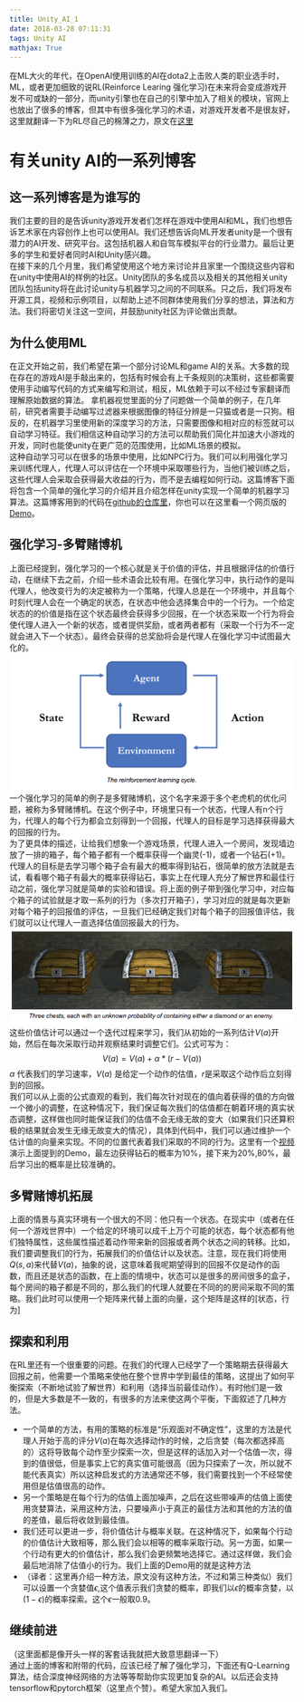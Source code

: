 ```yaml
---
title: Unity_AI_1
date: 2018-03-28 07:11:31
tags: Unity AI
mathjax: True
---
```

在ML大火的年代，在OpenAI使用训练的AI在dota2上击败人类的职业选手时，ML，或者更加细致的说RL(Reinforce Learing 强化学习)在未来将会变成游戏开发不可或缺的一部分，而unity引擎也在自己的引擎中加入了相关的模块，官网上也放出了很多的博客，但其中有很多强化学习的术语，对游戏开发者不是很友好，这里就翻译一下为RL尽自己的棉薄之力，原文在[这里](https://blogs.unity3d.com/cn/2017/06/26/unity-ai-themed-blog-entries/)
# 有关unity AI的一系列博客
## 这一系列博客是为谁写的
我们主要的目的是告诉unity游戏开发者们怎样在游戏中使用AI和ML，我们也想告诉艺术家在内容创作上也可以使用AI。我们还想告诉向ML开发者unity是一个很有潜力的AI开发、研究平台。这包括机器人和自驾车模拟平台的行业潜力。最后让更多的学生和爱好者同时AI和Unity感兴趣。  
在接下来的几个月里，我们希望使用这个地方来讨论并且家里一个围绕这些内容和在unity中使用AI的样例的社区。Unity团队的多名成员以及相关的其他相关unity团队包括unity将在此讨论unity与机器学习之间的不同联系。只之后，我们将发布开源工具，视频和示例项目，以帮助上述不同群体使用我们分享的想法，算法和方法。我们将密切关注这一空间，并鼓励unity社区为评论做出贡献。
## 为什么使用ML
在正文开始之前，我们希望在第一个部分讨论ML和game AI的关系。大多数的现在存在的游戏AI是手敲出来的，包括有时候会有上千条规则的决策树，这些都需要使用手动编写代码的方式来编写和测试，相反，ML依赖于可以不经过专家翻译而理解原始数据的算法。
拿机器视觉里面的分了问题做一个简单的例子，在几年前，研究者需要手动编写过滤器来根据图像的特征分辨是一只猫或者是一只狗。相反的，在机器学习里使用新的深度学习的方法，只需要图像和相对应的标签就可以自动学习特征。我们相信这种自动学习的方法可以帮助我们简化并加速大小游戏的开发，同时也能使unity在更广范的范围使用，比如ML场景的模拟。  
这种自动学习可以在很多的场景中使用，比如NPC行为。我们可以利用强化学习来训练代理人，代理人可以评估在一个环境中采取哪些行为，当他们被训练之后，这些代理人会采取会获得最大收益的行为，而不是去编程如何行动。这篇博客下面将包含一个简单的强化学习的介绍并且介绍怎样在unity实现一个简单的机器学习算法。这篇博客用到的代码在[github的仓库里](https://github.com/Unity-Technologies/BanditDungeon)，你也可以在这里看一个网页版的[Demo](http://awjuliani.github.io/Bandit/)。
## 强化学习-多臂赌博机
上面已经提到，强化学习的一个核心就是关于价值的评估，并且根据评估的价值行动，在继续下去之前，介绍一些术语会比较有用。在强化学习中，执行动作的是叫代理人，他改变行为的决定被称为一个策略，代理人总是在一个环境中，并且每个时刻代理人会在一个确定的状态，在状态中他会选择集合中的一个行为。一个给定状态的的价值是指在这个状态最终会获得多少回报，在一个状态采取一个行为将会使代理人进入一个新的状态，或者提供奖励，或者两者都有（采取一个行为不一定就会进入下一个状态）。最终会获得的总奖励将会是代理人在强化学习中试图最大化的。
![图片1](Unity-AI-1/1.png)  
一个强化学习的简单的例子是多臂赌博机，这个名字来源于多个老虎机的优化问题，被称为多臂赌博机。在这个例子中，环境里只有一个状态，代理人有n个行为，代理人的每个行为都会立刻得到一个回报，代理人的目标是学习选择获得最大的回报的行为。  
为了更具体的描述，让给我们想象一个游戏场景，代理人进入一个房间，发现墙边放了一排的箱子，每个箱子都有一个概率获得一个幽灵(-1)，或者一个钻石(+1)。  
代理人的目标是去学习哪个箱子会有最大的概率得到钻石，很简单的放方法就是去试，看看哪个箱子有最大的概率获得钻石，事实上在代理人充分了解世界和最佳行动之前，强化学习就是简单的实验和错误。将上面的例子带到强化学习中，对应每个箱子的试验就是才取一系列的行为（多次打开箱子），学习对应的就是每次更新对每个箱子的回报值的评估，一旦我们已经确定我们对每个箱子的回报值评估，我们就可以让代理人一直选择估值回报最大的行为。  
![图片2](Unity-AI-1/2.png)  
这些价值估计可以通过一个迭代过程来学习，我们从初始的一系列估计$V(a)$开始，然后在每次采取行动并观察结果时调整它们。公式可写为：  
$$V(a) = V(a) + \alpha * (r - V(a))$$
$\alpha$ 代表我们的学习速率，$V(a)$ 是给定一个动作的估值，$r$是采取这个动作后立刻得到的回报。  
我们可以从上面的公式直观的看到，我们每次针对现在的值向着获得的值的方向做一个微小的调整，在这种情况下，我们保证每次我们的估值都在朝着环境的真实状态调整，这样做也同时能保证我们的估值不会无缘无故的变大（如果我们只还算积极的结果就会发生无缘无故变大的情况），具体到代码中，我们可以通过维护一个估计值的向量来实现。不同的位置代表着我们采取的不同的行为。这里有一个[视频](https://www.youtube.com/watch?v=SmZ5DB0zon4)演示上面提到的Demo，最左边获得钻石的概率为10%，接下来为20%,80%，最后学习出的概率是比较准确的。  
## 多臂赌博机拓展
上面的情景与真实环境有一个很大的不同：他只有一个状态。在现实中（或者在任何一个游戏世界中）一个给定的环境可以成千上万个可能的状态，每个状态都有他们独特属性，这些属性描述着动作带来新的回报或者两个状态之间的转移。比如，我们要调整我们的行为，拓展我们的价值估计以及状态。注意，现在我们将使用$Q(s,a)$来代替$V(a)$，抽象的说，这意味着我呢期望得到的回报不仅是动作的函数，而且还是状态的函数，在上面的情境中，状态可以是很多的房间很多的盒子，每个房间的箱子都是不同的，那么我们的代理人就要在不同的的房间采取不同的策略。我们此时可以使用一个矩阵来代替上面的向量，这个矩阵是这样的[状态，行为]
## 探索和利用
在RL里还有一个很重要的问题。在我们的代理人已经学了一个策略期去获得最大回报之前，他需要一个策略来使他在整个世界中学到最佳的策略，这提出了如何平衡探索（不断地试验了解世界）和利用（选择当前最佳动作）。有时他们是一致的，但是大多数是不一致的，有很多的方法来使这两个平衡，下面叙述了几种方法。  
- 一个简单的方法，有用的策略的标准是“乐观面对不确定性”，这里的方法是代理人开始于高的评分$V(a)$在每次选择动作的时候，之后贪婪（每次都选择高的）这将导致每个动作至少探索一次，但是这样的话加入对一个估值一次，得到的值很低，但是事实上它的真实值可能很高（因为只探索了一次，所以就不能代表真实）所以这种启发式的方法通常还不够，我们需要找到一个不经常使用但是估值很高的动作。
- 另一个策略是在每个行为的估值上面加噪声，之后在这些带噪声的估值上面使用贪婪算法，采用这种方法，只要噪声小于真正的最佳方法和其他的方法的值的差值，最后将收敛到最佳值。
- 我们还可以更进一步，将价值估计与概率关联。在这种情况下，如果每个行动的价值估计大致相等，那么我们会以相等的概率采取行动。另一方面，如果一个行动有更大的价值估计，那么我们会更频繁地选择它。通过这样做，我们会最后地消除了估值小的行为。我们上面的Demo用的就是这种方法
- （译者：这里再介绍一种方法，原文没有这种方法，不过和第三种类似）我们可以设置一个贪婪值$\epsilon$,这个值表示我们贪婪的概率，即我们以$\epsilon$的概率贪婪，以$(1-\epsilon)$的概率探索。这个$\epsilon$一般取0.9。
## 继续前进
（这里面都是像开头一样的客套话我就把大致意思翻译一下）  
通过上面的博客和附带的代码，应该已经了解了强化学习，下面还有Q-Learning算法，结合深度神经网络的方法等等帮助你实现更加复杂的AI。以后还会支持tensorflow和pytorch框架（这里点个赞）。希望大家加入我们。 
